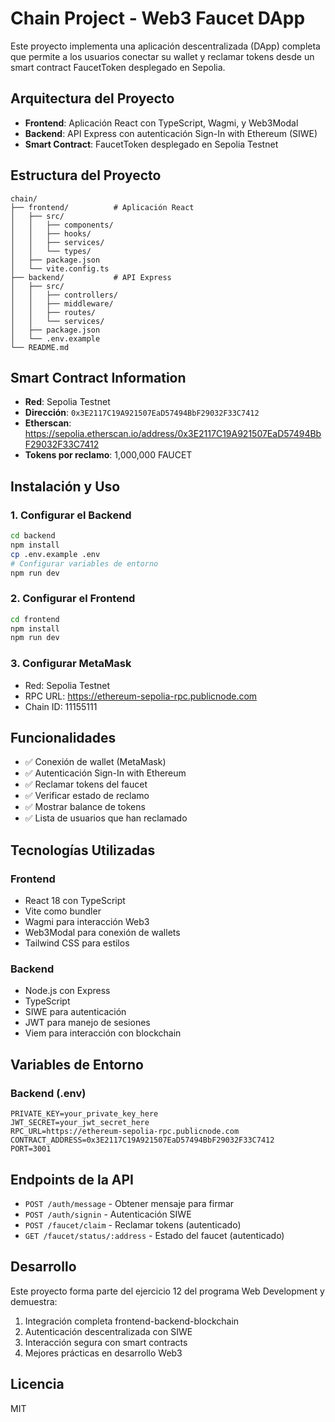 # Chain Project - Web3 Faucet DApp

Este proyecto implementa una aplicación descentralizada (DApp) completa que permite a los usuarios conectar su wallet y reclamar tokens desde un smart contract FaucetToken desplegado en Sepolia.

## Arquitectura del Proyecto

- **Frontend**: Aplicación React con TypeScript, Wagmi, y Web3Modal
- **Backend**: API Express con autenticación Sign-In with Ethereum (SIWE)
- **Smart Contract**: FaucetToken desplegado en Sepolia Testnet

## Estructura del Proyecto

```
chain/
├── frontend/          # Aplicación React
│   ├── src/
│   │   ├── components/
│   │   ├── hooks/
│   │   ├── services/
│   │   └── types/
│   ├── package.json
│   └── vite.config.ts
├── backend/           # API Express
│   ├── src/
│   │   ├── controllers/
│   │   ├── middleware/
│   │   ├── routes/
│   │   └── services/
│   ├── package.json
│   └── .env.example
└── README.md
```

## Smart Contract Information

- **Red**: Sepolia Testnet
- **Dirección**: `0x3E2117C19A921507EaD57494BbF29032F33C7412`
- **Etherscan**: https://sepolia.etherscan.io/address/0x3E2117C19A921507EaD57494BbF29032F33C7412
- **Tokens por reclamo**: 1,000,000 FAUCET

## Instalación y Uso

### 1. Configurar el Backend

```bash
cd backend
npm install
cp .env.example .env
# Configurar variables de entorno
npm run dev
```

### 2. Configurar el Frontend

```bash
cd frontend
npm install
npm run dev
```

### 3. Configurar MetaMask

- Red: Sepolia Testnet
- RPC URL: https://ethereum-sepolia-rpc.publicnode.com
- Chain ID: 11155111

## Funcionalidades

- ✅ Conexión de wallet (MetaMask)
- ✅ Autenticación Sign-In with Ethereum
- ✅ Reclamar tokens del faucet
- ✅ Verificar estado de reclamo
- ✅ Mostrar balance de tokens
- ✅ Lista de usuarios que han reclamado

## Tecnologías Utilizadas

### Frontend
- React 18 con TypeScript
- Vite como bundler
- Wagmi para interacción Web3
- Web3Modal para conexión de wallets
- Tailwind CSS para estilos

### Backend
- Node.js con Express
- TypeScript
- SIWE para autenticación
- JWT para manejo de sesiones
- Viem para interacción con blockchain

## Variables de Entorno

### Backend (.env)
```
PRIVATE_KEY=your_private_key_here
JWT_SECRET=your_jwt_secret_here
RPC_URL=https://ethereum-sepolia-rpc.publicnode.com
CONTRACT_ADDRESS=0x3E2117C19A921507EaD57494BbF29032F33C7412
PORT=3001
```

## Endpoints de la API

- `POST /auth/message` - Obtener mensaje para firmar
- `POST /auth/signin` - Autenticación SIWE
- `POST /faucet/claim` - Reclamar tokens (autenticado)
- `GET /faucet/status/:address` - Estado del faucet (autenticado)

## Desarrollo

Este proyecto forma parte del ejercicio 12 del programa Web Development y demuestra:

1. Integración completa frontend-backend-blockchain
2. Autenticación descentralizada con SIWE
3. Interacción segura con smart contracts
4. Mejores prácticas en desarrollo Web3

## Licencia

MIT